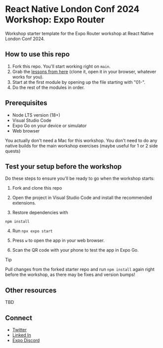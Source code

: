 # React Native London Conf 2024 Workshop: Expo Router
Workshop starter template for the Expo Router workshop at React Native London Conf 2024.

## How to use this repo

1. Fork this repo. You'll start working right on `main`.
2. Grab the [lessons from here](https://github.com/keith-kurak/expo-router-london-2024-lessons) (clone it, open it in your browser, whatever works for you).
2. Start at the first module by opening up the file starting with "01-".
3. Do the rest of the modules in order.

## Prerequisites
- Node LTS version (18+)
- Visual Studio Code
- Expo Go on your device or simulator
- Web browser

You actually don't need a Mac for this workshop. You don't need to do any native builds for the main workshop exercises (maybe useful for 1 or 2 side quests)

## Test your setup before the workshop

Do these steps to ensure you'll be ready to go when the workshop starts:

1. Fork and clone this repo

2. Open the project in Visual Studio Code and install the recommended extensions.

3. Restore dependencies with

```npm install```

4. Run `npx expo start`

5. Press `w` to open the app in your web browser.

6. Scan the QR code with your phone to test the app in Expo Go.

> [!TIP]
> Pull changes from the forked starter repo and run `npm install` again right before the workshop, as there may be fixes and version bumps!

## Other resources

TBD

## Connect
- [Twitter](https://twitter.com/home)
- [Linked In](https://www.linkedin.com/in/keith-kurak/)
- [Expo Discord](https://chat.expo.dev)
